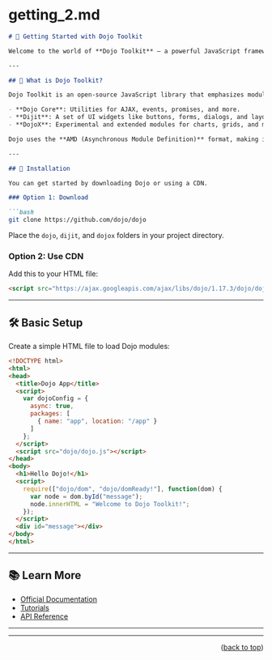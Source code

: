 <a name="topage"></a>

# getting_2.md

```markdown
# 🥋 Getting Started with Dojo Toolkit

Welcome to the world of **Dojo Toolkit** — a powerful JavaScript framework designed to help you build robust, modular, and scalable web applications. Whether you're creating dynamic UIs or managing complex data flows, Dojo provides the tools you need.

---

## 📘 What is Dojo Toolkit?

Dojo Toolkit is an open-source JavaScript library that emphasizes modular architecture, rich UI components, and cross-browser compatibility. It includes:

- **Dojo Core**: Utilities for AJAX, events, promises, and more.
- **Dijit**: A set of UI widgets like buttons, forms, dialogs, and layout containers.
- **DojoX**: Experimental and extended modules for charts, grids, and more.

Dojo uses the **AMD (Asynchronous Module Definition)** format, making it easy to manage dependencies and load modules efficiently.

---

## 🚀 Installation

You can get started by downloading Dojo or using a CDN.

### Option 1: Download

```bash
git clone https://github.com/dojo/dojo
```

Place the `dojo`, `dijit`, and `dojox` folders in your project directory.

### Option 2: Use CDN

Add this to your HTML file:

```html
<script src="https://ajax.googleapis.com/ajax/libs/dojo/1.17.3/dojo/dojo.js"></script>
```

---

## 🛠️ Basic Setup

Create a simple HTML file to load Dojo modules:

```html
<!DOCTYPE html>
<html>
<head>
  <title>Dojo App</title>
  <script>
    var dojoConfig = {
      async: true,
      packages: [
        { name: "app", location: "/app" }
      ]
    };
  </script>
  <script src="dojo/dojo.js"></script>
</head>
<body>
  <h1>Hello Dojo!</h1>
  <script>
    require(["dojo/dom", "dojo/domReady!"], function(dom) {
      var node = dom.byId("message");
      node.innerHTML = "Welcome to Dojo Toolkit!";
    });
  </script>
  <div id="message"></div>
</body>
</html>
```

---

## 📚 Learn More

- [Official Documentation](https://dojotoolkit.org/documentation/)
- [Tutorials](https://dojotoolkit.org/documentation/tutorials/)
- [API Reference](https://dojotoolkit.org/api/)


---


---

<p align="right">(<a href="#topage">back to top</a>)</p>
<br/>
<br/>
